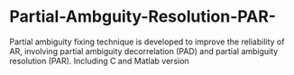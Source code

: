 # Partial-Ambguity-Resolution-PAR-
Partial ambiguity fixing technique is developed to improve the reliability of AR, involving partial ambiguity decorrelation (PAD) and partial ambiguity resolution (PAR). Including C and Matlab version
